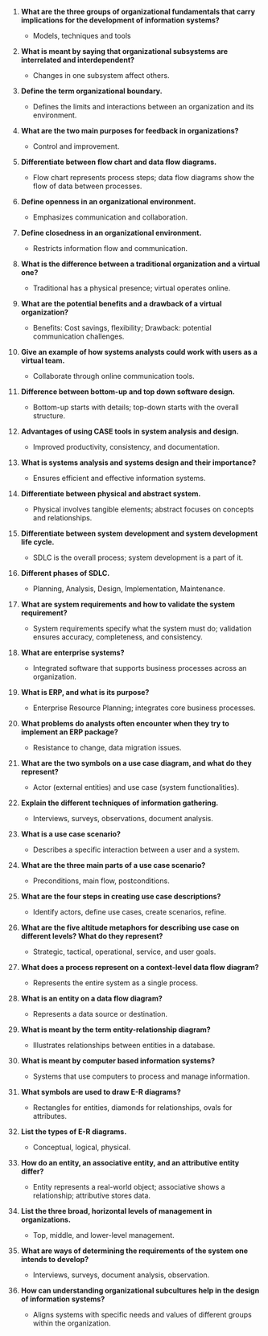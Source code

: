 1. **What are the three groups of organizational fundamentals that carry implications for the development of information systems?**
	- Models, techniques and tools
1. **What is meant by saying that organizational subsystems are interrelated and interdependent?**
   - Changes in one subsystem affect others.

2. **Define the term organizational boundary.**
   - Defines the limits and interactions between an organization and its environment.

3. **What are the two main purposes for feedback in organizations?**
   - Control and improvement.

4. **Differentiate between flow chart and data flow diagrams.**
   - Flow chart represents process steps; data flow diagrams show the flow of data between processes.

5. **Define openness in an organizational environment.**
   - Emphasizes communication and collaboration.

6. **Define closedness in an organizational environment.**
   - Restricts information flow and communication.

7. **What is the difference between a traditional organization and a virtual one?**
   - Traditional has a physical presence; virtual operates online.

8. **What are the potential benefits and a drawback of a virtual organization?**
   - Benefits: Cost savings, flexibility; Drawback: potential communication challenges.

9. **Give an example of how systems analysts could work with users as a virtual team.**
    - Collaborate through online communication tools.

10. **Difference between bottom-up and top down software design.**
    - Bottom-up starts with details; top-down starts with the overall structure.

11. **Advantages of using CASE tools in system analysis and design.**
    - Improved productivity, consistency, and documentation.

12. **What is systems analysis and systems design and their importance?**
    - Ensures efficient and effective information systems.

13. **Differentiate between physical and abstract system.**
    - Physical involves tangible elements; abstract focuses on concepts and relationships.

14. **Differentiate between system development and system development life cycle.**
    - SDLC is the overall process; system development is a part of it.

15. **Different phases of SDLC.**
    - Planning, Analysis, Design, Implementation, Maintenance.

16. **What are system requirements and how to validate the system requirement?**
    - System requirements specify what the system must do; validation ensures accuracy, completeness, and consistency.

17. **What are enterprise systems?**
    - Integrated software that supports business processes across an organization.

18. **What is ERP, and what is its purpose?**
    - Enterprise Resource Planning; integrates core business processes.

19. **What problems do analysts often encounter when they try to implement an ERP package?**
    - Resistance to change, data migration issues.

20. **What are the two symbols on a use case diagram, and what do they represent?**
    - Actor (external entities) and use case (system functionalities).

21. **Explain the different techniques of information gathering.**
    - Interviews, surveys, observations, document analysis.

22. **What is a use case scenario?**
    - Describes a specific interaction between a user and a system.

23. **What are the three main parts of a use case scenario?**
    - Preconditions, main flow, postconditions.

24. **What are the four steps in creating use case descriptions?**
    - Identify actors, define use cases, create scenarios, refine.

25. **What are the five altitude metaphors for describing use case on different levels? What do they represent?**
    - Strategic, tactical, operational, service, and user goals.

26. **What does a process represent on a context-level data flow diagram?**
    - Represents the entire system as a single process.

27. **What is an entity on a data flow diagram?**
    - Represents a data source or destination.

28. **What is meant by the term entity-relationship diagram?**
    - Illustrates relationships between entities in a database.

29. **What is meant by computer based information systems?**
    - Systems that use computers to process and manage information.

30. **What symbols are used to draw E-R diagrams?**
    - Rectangles for entities, diamonds for relationships, ovals for attributes.

31. **List the types of E-R diagrams.**
    - Conceptual, logical, physical.

32. **How do an entity, an associative entity, and an attributive entity differ?**
    - Entity represents a real-world object; associative shows a relationship; attributive stores data.

33. **List the three broad, horizontal levels of management in organizations.**
    - Top, middle, and lower-level management.

34. **What are ways of determining the requirements of the system one intends to develop?**
    - Interviews, surveys, document analysis, observation.

35. **How can understanding organizational subcultures help in the design of information systems?**
    - Aligns systems with specific needs and values of different groups within the organization.